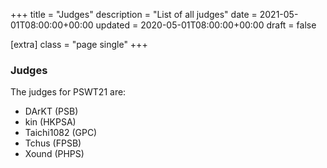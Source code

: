 +++
title = "Judges"
description = "List of all judges"
date = 2021-05-01T08:00:00+00:00
updated = 2020-05-01T08:00:00+00:00
draft = false

[extra]
class = "page single"
+++

### Judges

The judges for PSWT21 are:

- DArKT (PSB)
- kin (HKPSA)
- Taichi1082 (GPC)
- Tchus (FPSB)
- Xound (PHPS)
